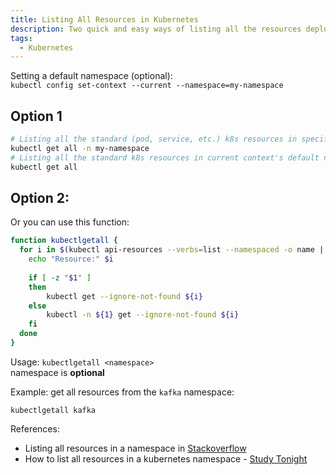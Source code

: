 ```yaml
---
title: Listing All Resources in Kubernetes
description: Two quick and easy ways of listing all the resources deployed in Kubernetes
tags:
  - Kubernetes
---
```


Setting a default namespace (optional):  
`kubectl config set-context --current --namespace=my-namespace`

## Option 1

```sh
# Listing all the standard (pod, service, etc.) k8s resources in specific namespace
kubectl get all -n my-namespace
# Listing all the standard k8s resources in current context's default namespace
kubectl get all
```

## Option 2:

Or you can use this function:  

```sh
function kubectlgetall {
  for i in $(kubectl api-resources --verbs=list --namespaced -o name | grep -v "events.events.k8s.io" | grep -v "events" | sort | uniq); do
    echo "Resource:" $i
    
    if [ -z "$1" ]
    then
        kubectl get --ignore-not-found ${i}
    else
        kubectl -n ${1} get --ignore-not-found ${i}
    fi
  done
}
```
Usage: `kubectlgetall <namespace>`  
    namespace is **optional**

Example: get all resources from the `kafka` namespace:

`kubectlgetall kafka`

References:

* Listing all resources in a namespace in [Stackoverflow](https://stackoverflow.com/a/55796558/5078874)
* How to list all resources in a kubernetes namespace - [Study Tonight](https://www.studytonight.com/post/how-to-list-all-resources-in-a-kubernetes-namespace)